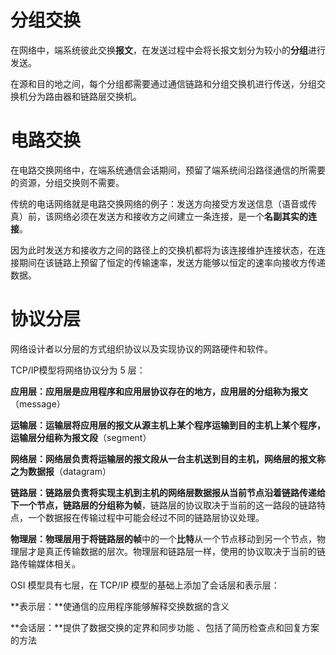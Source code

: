 # 分组交换

在网络中，端系统彼此交换**报文**，在发送过程中会将长报文划分为较小的**分组**进行发送。

在源和目的地之间，每个分组都需要通过通信链路和分组交换机进行传送，分组交换机分为路由器和链路层交换机。

# 电路交换

在电路交换网络中，在端系统通信会话期间，预留了端系统间沿路径通信的所需要的资源，分组交换则不需要。

传统的电话网络就是电路交换网络的例子：发送方向接受方发送信息（语音或传真）前，该网络必须在发送方和接收方之间建立一条连接，是一个**名副其实的连接**。

因为此时发送方和接收方之间的路径上的交换机都将为该连接维护连接状态，在连接期间在该链路上预留了恒定的传输速率，发送方能够以恒定的速率向接收方传递数据。

# 协议分层

网络设计者以分层的方式组织协议以及实现协议的网路硬件和软件。

TCP/IP模型将网络协议分为 5 层：

**应用层：**应用层是应用程序和应用层协议存在的地方，应用层的分组称为**报文**（message）

**运输层：**运输层将应用层的报文从源主机上某个程序运输到目的主机上某个程序，运输层分组称为**报文段**（segment）

**网络层：**网络层负责将运输层的报文段从一台主机送到目的主机，网络层的报文称之为**数据报**（datagram）

**链路层：**链路层负责将实现主机到主机的网络层数据报从当前节点沿着链路传递给下一个节点，链路层的分组称为**帧**，链路层的协议取决于当前的这一路段的链路特点，一个数据报在传输过程中可能会经过不同的链路层协议处理。

**物理层：**物理层用于将链路层的**帧**中的一个**比特**从一个节点移动到另一个节点，物理层才是真正传输数据的层次。物理层和链路层一样，使用的协议取决于当前的链路传输媒体相关。

OSI 模型具有七层，在 TCP/IP 模型的基础上添加了会话层和表示层：

**表示层：**使通信的应用程序能够解释交换数据的含义

**会话层：**提供了数据交换的定界和同步功能 、包括了简历检查点和回复方案的方法